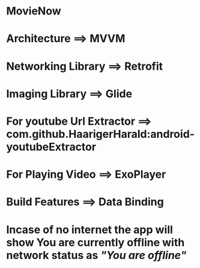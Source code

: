 # MovieNow

# Architecture ==> MVVM
# Networking Library ==> Retrofit
# Imaging Library ==> Glide
# For youtube Url Extractor ==> com.github.HaarigerHarald:android-youtubeExtractor
# For Playing Video ==> ExoPlayer
# Build Features ==> Data Binding


# Incase of no internet the app will show **You are currently offline** with network status as *"You are offline"*
